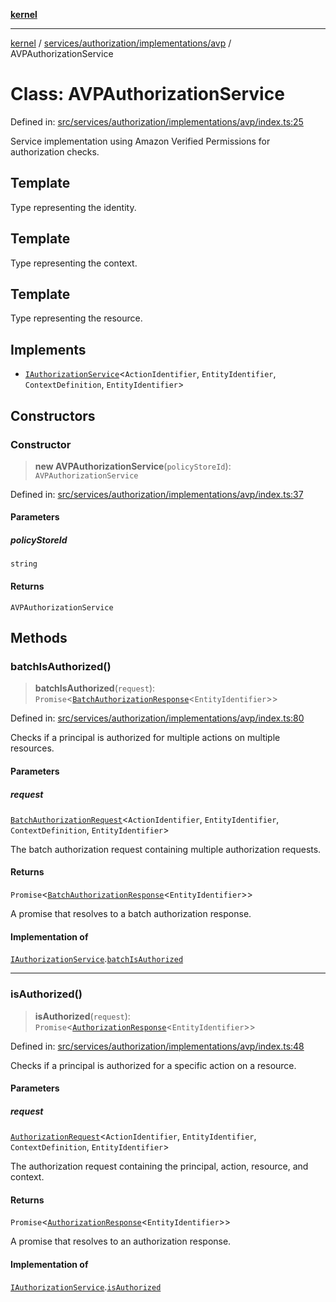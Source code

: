 [**kernel**](../../../../../README.md)

***

[kernel](../../../../../modules.md) / [services/authorization/implementations/avp](../README.md) / AVPAuthorizationService

# Class: AVPAuthorizationService

Defined in: [src/services/authorization/implementations/avp/index.ts:25](https://github.com/atolini/dyna-x/blob/9212a96a81963b1f87ab4e0a5690bd13f536ed17/src/services/authorization/implementations/avp/index.ts#L25)

Service implementation using Amazon Verified Permissions for authorization checks.

## Template

Type representing the identity.

## Template

Type representing the context.

## Template

Type representing the resource.

## Implements

- [`IAuthorizationService`](../../../contracts/interfaces/IAuthorizationService.md)\<`ActionIdentifier`, `EntityIdentifier`, `ContextDefinition`, `EntityIdentifier`\>

## Constructors

### Constructor

> **new AVPAuthorizationService**(`policyStoreId`): `AVPAuthorizationService`

Defined in: [src/services/authorization/implementations/avp/index.ts:37](https://github.com/atolini/dyna-x/blob/9212a96a81963b1f87ab4e0a5690bd13f536ed17/src/services/authorization/implementations/avp/index.ts#L37)

#### Parameters

##### policyStoreId

`string`

#### Returns

`AVPAuthorizationService`

## Methods

### batchIsAuthorized()

> **batchIsAuthorized**(`request`): `Promise`\<[`BatchAuthorizationResponse`](../../../contracts/interfaces/BatchAuthorizationResponse.md)\<`EntityIdentifier`\>\>

Defined in: [src/services/authorization/implementations/avp/index.ts:80](https://github.com/atolini/dyna-x/blob/9212a96a81963b1f87ab4e0a5690bd13f536ed17/src/services/authorization/implementations/avp/index.ts#L80)

Checks if a principal is authorized for multiple actions on multiple resources.

#### Parameters

##### request

[`BatchAuthorizationRequest`](../../../contracts/interfaces/BatchAuthorizationRequest.md)\<`ActionIdentifier`, `EntityIdentifier`, `ContextDefinition`, `EntityIdentifier`\>

The batch authorization request containing multiple authorization requests.

#### Returns

`Promise`\<[`BatchAuthorizationResponse`](../../../contracts/interfaces/BatchAuthorizationResponse.md)\<`EntityIdentifier`\>\>

A promise that resolves to a batch authorization response.

#### Implementation of

[`IAuthorizationService`](../../../contracts/interfaces/IAuthorizationService.md).[`batchIsAuthorized`](../../../contracts/interfaces/IAuthorizationService.md#batchisauthorized)

***

### isAuthorized()

> **isAuthorized**(`request`): `Promise`\<[`AuthorizationResponse`](../../../contracts/interfaces/AuthorizationResponse.md)\<`EntityIdentifier`\>\>

Defined in: [src/services/authorization/implementations/avp/index.ts:48](https://github.com/atolini/dyna-x/blob/9212a96a81963b1f87ab4e0a5690bd13f536ed17/src/services/authorization/implementations/avp/index.ts#L48)

Checks if a principal is authorized for a specific action on a resource.

#### Parameters

##### request

[`AuthorizationRequest`](../../../contracts/interfaces/AuthorizationRequest.md)\<`ActionIdentifier`, `EntityIdentifier`, `ContextDefinition`, `EntityIdentifier`\>

The authorization request containing the principal, action, resource, and context.

#### Returns

`Promise`\<[`AuthorizationResponse`](../../../contracts/interfaces/AuthorizationResponse.md)\<`EntityIdentifier`\>\>

A promise that resolves to an authorization response.

#### Implementation of

[`IAuthorizationService`](../../../contracts/interfaces/IAuthorizationService.md).[`isAuthorized`](../../../contracts/interfaces/IAuthorizationService.md#isauthorized)

